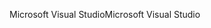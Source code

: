 <span data-ttu-id="70b40-101">Microsoft Visual Studio</span><span class="sxs-lookup"><span data-stu-id="70b40-101">Microsoft Visual Studio</span></span>